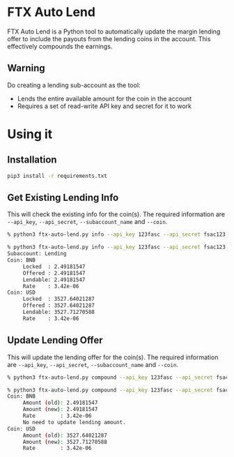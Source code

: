 # FTX Auto Lend

FTX Auto Lend is a Python tool to automatically update the margin lending offer to include the payouts from the lending coins in the account. This effectively compounds the earnings.

## Warning

Do creating a lending sub-account as the tool:
* Lends the entire available amount for the coin in the account
* Requires a set of read-write API key and secret for it to work

# Using it

## Installation

```bash
pip3 install -r requirements.txt
```

## Get Existing Lending Info

This will check the existing info for the coin(s). The required information are `--api_key`, `--api_secret`, `--subaccount_name` and `--coin`.

```bash
% python3 ftx-auto-lend.py info --api_key 123fasc --api_secret fsac123 --subaccount_name Lending --coin BTC,ETH
```
```bash
% python3 ftx-auto-lend.py info --api_key 123fasc --api_secret fsac123 --subaccount_name Lending --coin BNB,USD
Subaccount: Lending
Coin: BNB
     Locked  : 2.49181547
     Offered : 2.49181547
     Lendable: 2.49181547
     Rate    : 3.42e-06
Coin: USD
     Locked  : 3527.64021287
     Offered : 3527.64021287
     Lendable: 3527.71270588
     Rate    : 3.42e-06
```

## Update Lending Offer

This will update the lending offer for the coin(s). The required information are `--api_key`, `--api_secret`, `--subaccount_name` and `--coin`.

```bash
% python3 ftx-auto-lend.py compound --api_key 123fasc --api_secret fsac123 --subaccount_name Lending --coin BTC,ETH
```
```bash
% python3 ftx-auto-lend.py compound --api_key 123fasc --api_secret fsac123 --subaccount_name Lending --coin BNB,USD
Coin: BNB
     Amount (old): 2.49181547
     Amount (new): 2.49181547
     Rate        : 3.42e-06
     No need to update lending amount.
Coin: USD
     Amount (old): 3527.64021287
     Amount (new): 3527.71270588
     Rate        : 3.42e-06
```

